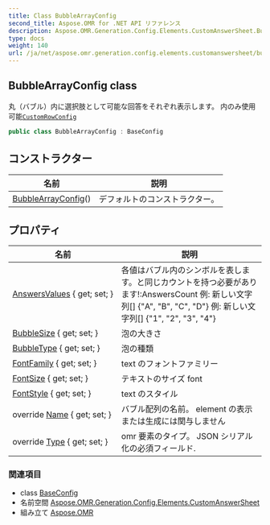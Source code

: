 ```yaml
---
title: Class BubbleArrayConfig
second_title: Aspose.OMR for .NET API リファレンス
description: Aspose.OMR.Generation.Config.Elements.CustomAnswerSheet.BubbleArrayConfig クラス. 丸バブル内に選択肢として可能な回答をそれぞれ表示します 内のみ使用可能CustomRowConfig
type: docs
weight: 140
url: /ja/net/aspose.omr.generation.config.elements.customanswersheet/bubblearrayconfig/
---
```

## BubbleArrayConfig class

丸（バブル）内に選択肢として可能な回答をそれぞれ表示します。 内のみ使用可能[`CustomRowConfig`](../customrowconfig/)

```csharp
public class BubbleArrayConfig : BaseConfig
```

## コンストラクター

| 名前 | 説明 |
| --- | --- |
| [BubbleArrayConfig](bubblearrayconfig/)() | デフォルトのコンストラクター。 |

## プロパティ

| 名前 | 説明 |
| --- | --- |
| [AnswersValues](../../aspose.omr.generation.config.elements.customanswersheet/bubblearrayconfig/answersvalues/) { get; set; } | 各値はバブル内のシンボルを表します。と同じカウントを持つ必要があります!:AnswersCount 例: 新しい文字列[] {"A", "B", "C", "D"} 例: 新しい文字列[] {"1", "2", "3", "4"} |
| [BubbleSize](../../aspose.omr.generation.config.elements.customanswersheet/bubblearrayconfig/bubblesize/) { get; set; } | 泡の大きさ |
| [BubbleType](../../aspose.omr.generation.config.elements.customanswersheet/bubblearrayconfig/bubbletype/) { get; set; } | 泡の種類 |
| [FontFamily](../../aspose.omr.generation.config.elements.customanswersheet/bubblearrayconfig/fontfamily/) { get; set; } | text のフォントファミリー |
| [FontSize](../../aspose.omr.generation.config.elements.customanswersheet/bubblearrayconfig/fontsize/) { get; set; } | テキストのサイズ font |
| [FontStyle](../../aspose.omr.generation.config.elements.customanswersheet/bubblearrayconfig/fontstyle/) { get; set; } | text のスタイル |
| override [Name](../../aspose.omr.generation.config.elements.customanswersheet/bubblearrayconfig/name/) { get; set; } | バブル配列の名前。 element の表示または生成には関与しません |
| override [Type](../../aspose.omr.generation.config.elements.customanswersheet/bubblearrayconfig/type/) { get; set; } | omr 要素のタイプ。 JSON シリアル化の必須フィールド. |

### 関連項目

* class [BaseConfig](../../aspose.omr.generation.config/baseconfig/)
* 名前空間 [Aspose.OMR.Generation.Config.Elements.CustomAnswerSheet](../../aspose.omr.generation.config.elements.customanswersheet/)
* 組み立て [Aspose.OMR](../../)


